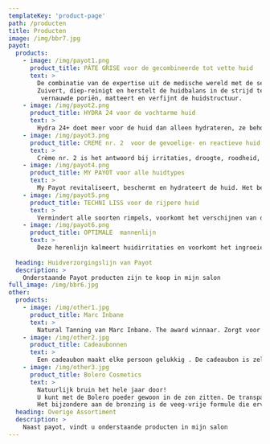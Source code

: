 ```yaml
---
templateKey: 'product-page'
path: /producten
title: Producten
image: /img/bbr7.jpg
payot:
  products:
    - image: /img/payot1.png
      product_title: PÂTE GRISE voor de gecombineerde tot vette huid
      text: >
        De combinatie van de expertise uit de medische wereld met de sensorialiteit van cosmetica. 
        Zuivert, diep-reinigt en herstelt de huidbalans in de strijd tegen het ontstaan van onzuiverheden,
         vernauwde poriën, matteert en verfijnt de huidstructuur.
    - image: /img/payot2.png
      product_title: HYDRA 24 voor de vochtarme huid
      text: >
        Hydra 24+ doet meer voor de huid dan alleen hydrateren, ze behoudt haar jeugdigheid en versterkt de weerstand. De huid is gehydrateerd, voelt fris aan, stralend. Rimpels en fijne lijntjes zijn vervaagd. Het zorgt voor een uitgeruste uitstraling. 24 uur effect met direct comfort!
    - image: /img/payot3.png
      product_title: CREME nr. 2  voor de gevoelige- en reactieve huid
      text: >
        Crème nr. 2 is het antwoord bij irritaties, droogte, roodheid, trekkerigheid enz. Vermindert een oncomfortabel gevoel en ontstekingsreacties. Beschermt en versterkt de huid tegen invloeden van buitenaf
    - image: /img/payot4.png
      product_title: MY PAYOT voor alle huidtypes
      text: >
        My Payot revitaliseert, beschermt en hydrateert de huid. Het bevat superfruit dat de oppervlakte beschermt en laat stralen. Frisse energieke uitstraling, mooie gezonde gloed, optimaal beschermend. Rijk aan vitamines en mineralen. De huidstructuur verbetert en het zelfherstellend vermogen van de huid wordt gestimuleerd.
    - image: /img/payot5.png
      product_title: TECHNI LISS voor de rijpere huid
      text: >
        Vermindert alle soorten rimpels, voorkomt het verschijnen van de eerste rimpels en verzacht diepe rimpels. Stimuleert de cel vernieuwing en egaliseert de uitstraling.
    - image: /img/payot6.png
      product_title: OPTIMALE  mannenlijn
      text: >
        Deze herenlijn kalmeert huidirritaties en voorkomt het ingroeien van baard haartjes. Reinigt de huid en verwijdert onzuiverheden. Het verfrist en geeft energie. Het verstevigt, beschermt en verzacht.      
    
  heading: Huidverzorgingslijn van Payot
  description: >
    Onderstaande Payot producten zijn te koop in mijn salon
full_image: /img/bbr6.jpg
other:
  products:
    - image: /img/other1.jpg
      product_title: Marc Inbane
      text: >
        Natural Tanning van Marc Inbane. The award winnaar. Zorgt voor een zomerse teint, werkt snel en is gemakkelijk aan te brengen met de Marc Inbane kwast of de fluwelen handschoen.  Zorgt voor een natuurlijke gebruinde huid. Geschikt voor alle huidtype en huidtinten, droogt snel en plakt niet. Veilige manier van zonnen zonder schadelijke UV stralen. Verkrijgbaar in een spray, mousse of druppels welke je vermengt met je dagcrème.
    - image: /img/other2.jpg
      product_title: Cadeaubonnen
      text: >
        Een cadeaubon maakt elke persoon gelukkig . De cadeaubon is zelf samen te stellen en bestaat uit een of meerdere behandelingen of uit een geldbedrag.  De cadeaubon wordt feestelijk ingepakt.  Bezoek onze salon om een bon te kopen.
    - image: /img/other3.jpg
      product_title: Bolero Cosmetics
      text: >
        Natuurlijk bruin het hele jaar door!  
        U kunt met de Bolero poeder gewoon in de zon zitten. De transparante poeder laat de zon door. De poriën worden niet afgesloten dus de huid kan gewoon ademen. U krijgt geen vlekkerige make up als u transpireert. Bolero is te gebruiken voor het hele lichaam, vanzelfsprekend uw gezicht maar ook voor armen, benen en het decolleté.
        Het bijzondere aan de bronzing is de veeg-vrije formule die ervoor zorgt dat de bronzing poeder de gehele dag mooi blijft zitten op zowel gezicht als lichaam. Het resultaat? Een stralende sunkissed skin die een lichte dekking biedt maar de poriën niet doet verstoppen. 
  heading: Overige Assortiment
  description: >
    Naast payot, vindt u onderstaande producten in mijn salon
---
```

